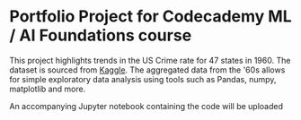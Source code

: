 # Portfolio Project for Codecademy ML / AI Foundations course

This project highlights trends in the US Crime rate for 47 states in 1960. The dataset is sourced from [Kaggle](https://www.kaggle.com/datasets/shilpagopal/us-crime-dataset/data). The aggregated data from the '60s allows for simple exploratory data analysis using tools such as Pandas, numpy, matplotlib and more.

An accompanying Jupyter notebook containing the code will be uploaded